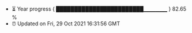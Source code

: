 - ⏳ Year progress { ████████████████████████▁▁▁▁▁▁ } 82.65 %
- ⏰ Updated on Fri, 29 Oct 2021 16:31:56 GMT

